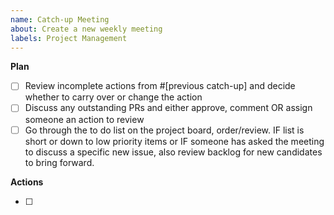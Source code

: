 ```yaml
---
name: Catch-up Meeting
about: Create a new weekly meeting
labels: Project Management
---
```


**Plan**

- [ ] Review incomplete actions from #[previous catch-up] and decide whether to carry over or change the action
- [ ] Discuss any outstanding PRs and either approve, comment OR assign someone an action to review
- [ ] Go through the to do list on the project board, order/review. IF list is short or down to low priority items or IF someone has asked the meeting to discuss a specific new issue, also review backlog for new candidates to bring forward.

**Actions**

- [ ]
